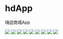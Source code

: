 # hdApp
嗨逗商城App

![](https://github.com/648613335/hdApp/raw/master/嗨逗效果图（最新版）/旧/嗨逗首页.jpg)
![](https://github.com/648613335/hdApp/raw/master/嗨逗效果图（最新版）/旧/商品详情页1.jpg)
![](https://github.com/648613335/hdApp/raw/master/嗨逗效果图（最新版）/旧/商品详情页2.jpg)
![](https://github.com/648613335/hdApp/raw/master/嗨逗效果图（最新版）/旧/商品详情页3.jpg)
![](https://github.com/648613335/hdApp/raw/master/嗨逗效果图（最新版）/旧/我的.jpg)
![](https://github.com/648613335/hdApp/raw/master/嗨逗效果图（最新版）/旧/我的订单.jpg)
![](https://github.com/648613335/hdApp/raw/master/嗨逗效果图（最新版）/旧/购物车3.jpg)
![](https://github.com/648613335/hdApp/raw/master/嗨逗效果图（最新版）/旧/注册.jpg)
![](https://github.com/648613335/hdApp/raw/master/嗨逗效果图（最新版）/旧/购物车2.jpg)



